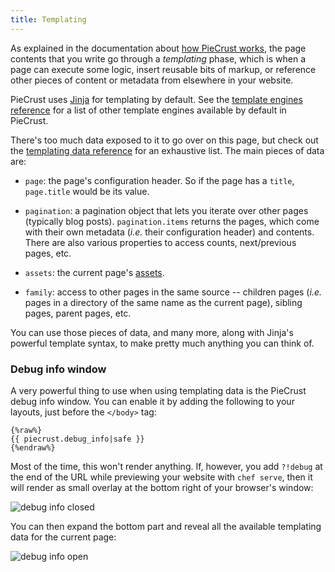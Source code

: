 ```yaml
---
title: Templating
---
```


As explained in the documentation about [how PieCrust works][how], the page
contents that you write go through a _templating_ phase, which is when a page
can execute some logic, insert reusable bits of markup, or reference other
pieces of content or metadata from elsewhere in your website.

PieCrust uses [Jinja][] for templating by default. See the [template engines
reference][tplengref] for a list of other template engines available by default
in PieCrust.

There's too much data exposed to it to go over on this page, but check out the
[templating data reference][dataref] for an exhaustive list. The main pieces of
data are:

* `page`: the page's configuration header. So if the page has a `title`,
  `page.title` would be its value.

* `pagination`: a pagination object that lets you iterate over other pages
  (typically blog posts). `pagination.items` returns the pages, which come with
  their own metadata (_i.e._ their configuration header) and contents. There are
  also various properties to access counts, next/previous pages, etc.

* `assets`: the current page's [assets][].

* `family`: access to other pages in the same source -- children pages (_i.e._
  pages in a directory of the same name as the current page), sibling pages,
  parent pages, etc.

You can use those pieces of data, and many more, along with Jinja's powerful
template syntax, to make pretty much anything you can think of.


### Debug info window

A very powerful thing to use when using templating data is the PieCrust debug
info window. You can enable it by adding the following to your layouts, just
before the `</body>` tag:

    {%raw%}
    {{ piecrust.debug_info|safe }}
    {%endraw%}

Most of the time, this won't render anything. If, however, you add `?!debug` at
the end of the URL while previewing your website with `chef serve`, then it will
render as small overlay at the bottom right of your browser's window:

![debug info closed]({{assets.debug_info_closed}})

You can then expand the bottom part and reveal all the available templating data
for the current page:

![debug info open]({{assets.debug_info_open}})




[how]: {{docurl('general/how-it-works')}}
[pageconf]: {{docurl('content/page-configuration')}}
[siteconf]: {{docurl('general/website-configuration')}}
[dataref]: {{docurl('reference/templating-data')}}
[tplengref]: {{docurl('reference/template-engines')}}
[assets]: {{docurl('content/assets')}}
[jinja]: http://jinja.pocoo.org/docs/dev/templates/

